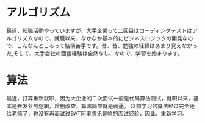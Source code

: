 # アルゴリズム
最近、転職活動やっていますが、大手企業って二回目はコーディングテストはアルゴリズムなので、就職以来、なかなか基本的にビジネスロジックの開発なので、こんなんところって結構苦手です。昔、昔、勉強の経緯はあまり覚えなかった,そして、大手会社の面接経験は全然なし、なので、学習を始まります。

# 算法
最近，打算重新就职，因为大企业的二次面试一般是代码算法测试，就职以来，基本是开发业务逻辑，增删改查。算法简直就是弱逼。 以前学习的算法经过完全还给老师了，也没有再面试过BAT阿里腾讯是啥的面试经验，因此，重新学习。